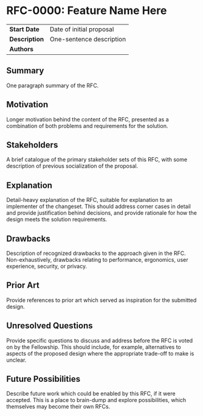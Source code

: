 # RFC-0000: Feature Name Here

|                 |                                                                                             |
| --------------- | ------------------------------------------------------------------------------------------- |
| **Start Date**  | Date of initial proposal                                                                    |
| **Description** | One-sentence description                                                                    |
| **Authors**     |                                                                                             |

## Summary

One paragraph summary of the RFC.

## Motivation

Longer motivation behind the content of the RFC, presented as a combination of both problems and requirements for the solution.

## Stakeholders

A brief catalogue of the primary stakeholder sets of this RFC, with some description of previous socialization of the proposal.

## Explanation

Detail-heavy explanation of the RFC, suitable for explanation to an implementer of the changeset. This should address corner cases in detail and provide justification behind decisions, and provide rationale for how the design meets the solution requirements.

## Drawbacks

Description of recognized drawbacks to the approach given in the RFC. Non-exhaustively, drawbacks relating to performance, ergonomics, user experience, security, or privacy.

## Prior Art

Provide references to prior art which served as inspiration for the submitted design.

## Unresolved Questions

Provide specific questions to discuss and address before the RFC is voted on by the Fellowship. This should include, for example, alternatives to aspects of the proposed design where the appropriate trade-off to make is unclear.

## Future Possibilities

Describe future work which could be enabled by this RFC, if it were accepted. This is a place to brain-dump and explore possibilities, which themselves may become their own RFCs.
